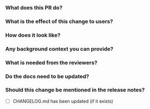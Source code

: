 ### What does this PR do?

<!-- Please set a descriptive PR title. Use this space for additional explanations. -->

### What is the effect of this change to users?

### How does it look like?

<!-- Please add anything that represents the change visually. Screenshots, output, logs, ... -->

### Any background context you can provide?

<!-- Please link public issues or summarize if not public. -->

### What is needed from the reviewers?

### Do the docs need to be updated?

### Should this change be mentioned in the release notes?

- [ ] CHANGELOG.md has been updated (if it exists)
